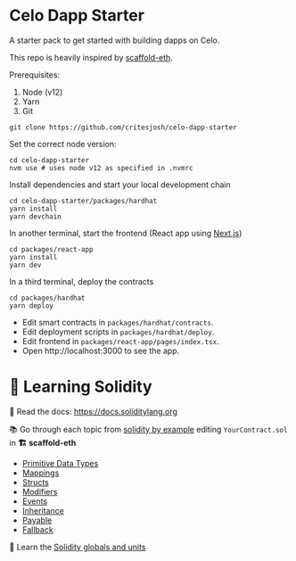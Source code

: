 # Celo Dapp Starter

A starter pack to get started with building dapps on Celo.

This repo is heavily inspired by [scaffold-eth](https://github.com/scaffold-eth/scaffold-eth).

Prerequisites:

1. Node (v12)
2. Yarn
3. Git

```shell
git clone https://github.com/critesjosh/celo-dapp-starter
```

Set the correct node version:

```shell
cd celo-dapp-starter
nvm use # uses node v12 as specified in .nvmrc
```

Install dependencies and start your local development chain

```shell
cd celo-dapp-starter/packages/hardhat
yarn install
yarn devchain
```

In another terminal, start the frontend (React app using [Next.js](https://nextjs.org/))

```shell
cd packages/react-app
yarn install
yarn dev
```

In a third terminal, deploy the contracts

```shell
cd packages/hardhat
yarn deploy
```

- Edit smart contracts in `packages/hardhat/contracts`.
- Edit deployment scripts in `packages/hardhat/deploy`.
- Edit frontend in `packages/react-app/pages/index.tsx`.
- Open http://localhost:3000 to see the app.

# 🔭 Learning Solidity

📕 Read the docs: https://docs.soliditylang.org

📚 Go through each topic from [solidity by example](https://solidity-by-example.org) editing `YourContract.sol` in **🏗 scaffold-eth**

- [Primitive Data Types](https://solidity-by-example.org/primitives/)
- [Mappings](https://solidity-by-example.org/mapping/)
- [Structs](https://solidity-by-example.org/structs/)
- [Modifiers](https://solidity-by-example.org/function-modifier/)
- [Events](https://solidity-by-example.org/events/)
- [Inheritance](https://solidity-by-example.org/inheritance/)
- [Payable](https://solidity-by-example.org/payable/)
- [Fallback](https://solidity-by-example.org/fallback/)

📧 Learn the [Solidity globals and units](https://solidity.readthedocs.io/en/v0.6.6/units-and-global-variables.html)